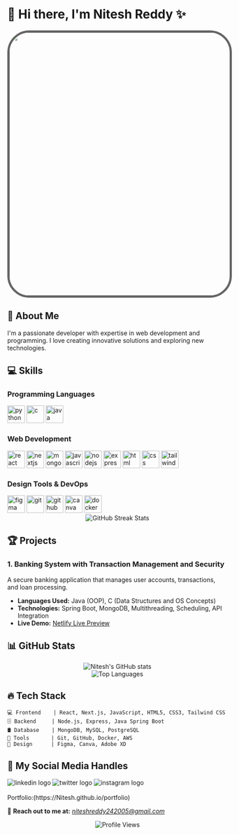 # 👋 Hi there, I'm Nitesh Reddy ✨

<div align="center">
  <img 
    src="https://media.giphy.com/media/qgQUggAC3Pfv687qPC/giphy.gif" 
    width="600"
    style="border-radius: 50px; border: 5px solid rgba(0, 0, 0, 0.6);" 
  />
</div>

## 🚀 About Me
I'm a passionate developer with expertise in web development and programming. I love creating innovative solutions and exploring new technologies.

## 💻 Skills

### Programming Languages
<div align="left">
  <img src="https://skillicons.dev/icons?i=python" alt="python" width="40" height="40"/>
  <img src="https://skillicons.dev/icons?i=c" alt="c" width="40" height="40"/>
  <img src="https://skillicons.dev/icons?i=java" alt="java" width="40" height="40"/>
</div>

### Web Development
<div align="left">
  <img src="https://skillicons.dev/icons?i=react" alt="react" width="40" height="40"/>
  <img src="https://skillicons.dev/icons?i=nextjs" alt="nextjs" width="40" height="40"/>
  <img src="https://skillicons.dev/icons?i=mongodb" alt="mongodb" width="40" height="40"/>
  <img src="https://skillicons.dev/icons?i=javascript" alt="javascript" width="40" height="40"/>
  <img src="https://skillicons.dev/icons?i=nodejs" alt="nodejs" width="40" height="40"/>
  <img src="https://skillicons.dev/icons?i=express" alt="express" width="40" height="40"/>
  <img src="https://skillicons.dev/icons?i=html" alt="html" width="40" height="40"/>
  <img src="https://skillicons.dev/icons?i=css" alt="css" width="40" height="40"/>
  <img src="https://skillicons.dev/icons?i=tailwind" alt="tailwind" width="40" height="40"/>
</div>

### Design Tools & DevOps
<div align="left">
  <img src="https://skillicons.dev/icons?i=figma" alt="figma" width="40" height="40"/>
  <img src="https://skillicons.dev/icons?i=git" alt="git" width="40" height="40"/>
  <img src="https://skillicons.dev/icons?i=github" alt="github" width="40" height="40"/>
  <img src="https://cdn.jsdelivr.net/gh/devicons/devicon/icons/canva/canva-original.svg" alt="canva" width="40" height="40"/>
  <img src="https://skillicons.dev/icons?i=docker" alt="docker" width="40" height="40"/>
</div>

<div align="center">
  <img src="https://github-readme-streak-stats.herokuapp.com/?user=PanatiNitesh&theme=tokyonight" alt="GitHub Streak Stats"/>
</div>

## 🏆 Projects

### **1. Banking System with Transaction Management and Security**
A secure banking application that manages user accounts, transactions, and loan processing.
- **Languages Used:** Java (OOP), C (Data Structures and OS Concepts)
- **Technologies:** Spring Boot, MongoDB, Multithreading, Scheduling, API Integration
- **Live Demo:** [Netlify Live Preview](https://pluto-banking.netlify.app/)

## 📊 GitHub Stats

<div align="center">
  <img src="https://github-readme-stats.vercel.app/api?username=PanatiNitesh&show_icons=true&theme=radical" alt="Nitesh's GitHub stats"/>
</div>

<div align="center">
  <img src="https://github-readme-stats.vercel.app/api/top-langs/?username=PanatiNitesh&layout=compact&theme=radical" alt="Top Languages"/>
</div>

## 🔥 Tech Stack

```text
💻 Frontend    | React, Next.js, JavaScript, HTML5, CSS3, Tailwind CSS
🗄️ Backend     | Node.js, Express, Java Spring Boot
🛢️ Database    | MongoDB, MySQL, PostgreSQL
🔧 Tools       | Git, GitHub, Docker, AWS
🎨 Design      | Figma, Canva, Adobe XD
```

## 🌟 My Social Media Handles
<div align="left">
  <a href="https://www.linkedin.com/in/nitesh-reddy-dev/" target="_blank" style="text-decoration: none;">
    <img src="https://skillicons.dev/icons?i=linkedin" alt="linkedin logo" />
  </a>
  <a href="https://x.com/Nitesh_Reddy_" target="_blank" style="text-decoration: none;">
    <img src="https://skillicons.dev/icons?i=twitter" alt="twitter logo" />
  </a>
  <a href="https://www.instagram.com/nitesh_reddy_/" target="_blank" style="text-decoration: none;">
    <img src="https://skillicons.dev/icons?i=instagram" alt="instagram logo" />
  </a>
</div>
<br/>
Portfolio:(https://Nitesh.github.io/portfolio)

📩 **Reach out to me at:** *niteshreddy242005@gmail.com*

<div align="center">
  <img src="https://komarev.com/ghpvc/?username=PanatiNiteshReddy&style=flat-square&color=blue" alt="Profile Views"/>
</div>
